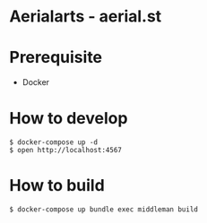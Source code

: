 Aerialarts - aerial.st
======================

# Prerequisite

- Docker

# How to develop

```console
$ docker-compose up -d
$ open http://localhost:4567
```
# How to build

```console
$ docker-compose up bundle exec middleman build
```
